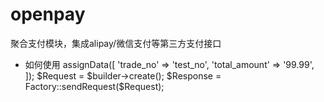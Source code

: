 # openpay
聚合支付模块，集成alipay/微信支付等第三方支付接口

* 如何使用
    <?php
        use asbamboo\openpay\Factory;
        $builder    = Factory::createBuilder('alipay.trade_create_sandbox');
        $builder->assignData([
            'trade_no'      => 'test_no',
            'total_amount'  => '99.99',
        ]);
        $Request    = $builder->create();
        $Response   = Factory::sendRequest($Request);